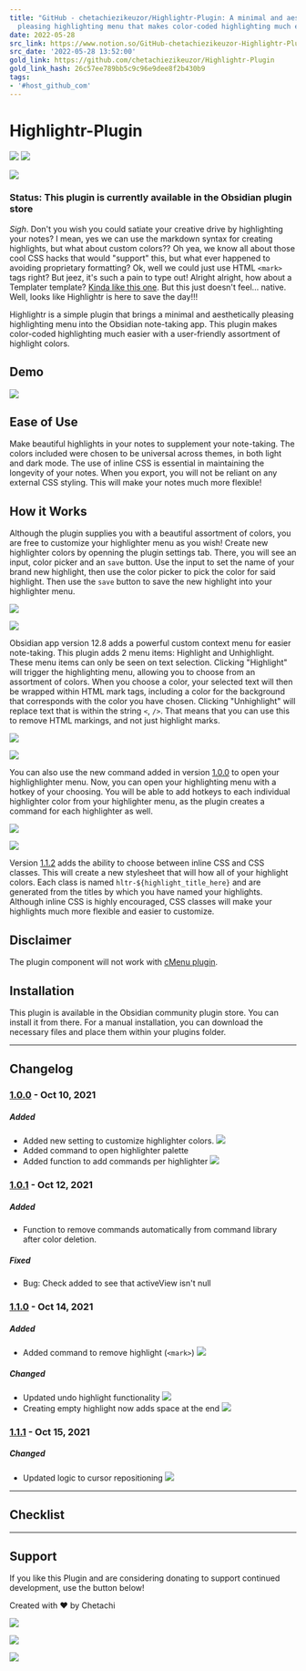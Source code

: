```yaml
---
title: "GitHub - chetachiezikeuzor/Highlightr-Plugin: A minimal and aesthetically
  pleasing highlighting menu that makes color-coded highlighting much easier \U0001F3A8."
date: 2022-05-28
src_link: https://www.notion.so/GitHub-chetachiezikeuzor-Highlightr-Plugin-A-minimal-and-aesthetically-pleasing-highlighting-menu-9db8215a78534f41ac94dc3bb6e15669
src_date: '2022-05-28 13:52:00'
gold_link: https://github.com/chetachiezikeuzor/Highlightr-Plugin
gold_link_hash: 26c57ee789bb5c9c96e9dee8f2b430b9
tags:
- '#host_github_com'
---
```


Highlightr-Plugin
=================


[![](https://camo.githubusercontent.com/a9b52eb6c47c649633ad0a1902b7bd841d943af8e1176ae56eaf8d49fb13a1ec/68747470733a2f2f696d672e736869656c64732e696f2f6769746875622f646f776e6c6f6164732f6368657461636869657a696b65757a6f722f486967686c69676874722d506c7567696e2f746f74616c2e737667)](https://camo.githubusercontent.com/a9b52eb6c47c649633ad0a1902b7bd841d943af8e1176ae56eaf8d49fb13a1ec/68747470733a2f2f696d672e736869656c64732e696f2f6769746875622f646f776e6c6f6164732f6368657461636869657a696b65757a6f722f486967686c69676874722d506c7567696e2f746f74616c2e737667)
[![](https://camo.githubusercontent.com/295c512770899f5eaa24fe0e3e1e271c7df85dc4b262aba02b6c8da306b233a7/68747470733a2f2f696d672e736869656c64732e696f2f6769746875622f762f72656c656173652f6368657461636869657a696b65757a6f722f486967686c69676874722d506c7567696e)](https://camo.githubusercontent.com/295c512770899f5eaa24fe0e3e1e271c7df85dc4b262aba02b6c8da306b233a7/68747470733a2f2f696d672e736869656c64732e696f2f6769746875622f762f72656c656173652f6368657461636869657a696b65757a6f722f486967686c69676874722d506c7567696e)


[![](https://raw.githubusercontent.com/chetachiezikeuzor/Highlightr-Plugin/master/assets/Highlightr%20Demo%20Header.png)](https://raw.githubusercontent.com/chetachiezikeuzor/Highlightr-Plugin/master/assets/Highlightr%20Demo%20Header.png)


### Status: This plugin is currently available in the Obsidian plugin store


*Sigh*. Don't you wish you could satiate your creative drive by highlighting your notes? I mean, yes we can use the markdown syntax for creating highlights, but what about custom colors?? Oh yea, we know all about those cool CSS hacks that would "support" this, but what ever happened to avoiding proprietary formatting? Ok, well we could just use HTML `<mark>` tags right? But jeez, it's such a pain to type out! Alright alright, how about a Templater template? [Kinda like this one](https://www.reddit.com/r/ObsidianMD/comments/nu0olr/multicolored_highlighting_in_obsidian/). But this just doesn't feel… native. Well, looks like Highlightr is here to save the day!!!


Highlightr is a simple plugin that brings a minimal and aesthetically pleasing highlighting menu into the Obsidian note-taking app. This plugin makes color-coded highlighting much easier with a user-friendly assortment of highlight colors.


Demo
----


[![](https://user-images.githubusercontent.com/79069364/142739125-dad73e22-c6c4-4c49-8367-3e5a278659e7.gif)](https://user-images.githubusercontent.com/79069364/142739125-dad73e22-c6c4-4c49-8367-3e5a278659e7.gif)


Ease of Use
-----------


Make beautiful highlights in your notes to supplement your note-taking. The colors included were chosen to be universal across themes, in both light and dark mode. The use of inline CSS is essential in maintaining the longevity of your notes. When you export, you will not be reliant on any external CSS styling. This will make your notes much more flexible!


How it Works
------------


Although the plugin supplies you with a beautiful assortment of colors, you are free to customize your highlighter menu as you wish! Create new highlighter colors by openning the plugin settings tab. There, you will see an input, color picker and an `save` button. Use the input to set the name of your brand new highlight, then use the color picker to pick the color for said highlight. Then use the `save` button to save the new highlight into your highlighter menu.


[![](https://user-images.githubusercontent.com/79069364/142739491-f6f75912-8689-4eef-a10e-67a820471d3c.png)](https://user-images.githubusercontent.com/79069364/142739491-f6f75912-8689-4eef-a10e-67a820471d3c.png)


[![](https://user-images.githubusercontent.com/79069364/142739119-be46413e-905a-47bb-a23b-a63babc586e1.gif)](https://user-images.githubusercontent.com/79069364/142739119-be46413e-905a-47bb-a23b-a63babc586e1.gif)


Obsidian app version 12.8 adds a powerful custom context menu for easier note-taking. This plugin adds 2 menu items: Highlight and Unhighlight. These menu items can only be seen on text selection. Clicking "Highlight" will trigger the highlighting menu, allowing you to choose from an assortment of colors. When you choose a color, your selected text will then be wrapped within HTML mark tags, including a color for the background that corresponds with the color you have chosen. Clicking "Unhighlight" will replace text that is within the string `<`, `/>`. That means that you can use this to remove HTML markings, and not just highlight marks.


[![](https://user-images.githubusercontent.com/79069364/144176804-c63a7e8d-f27c-48a6-bfeb-484cfe7d44e6.gif)](https://user-images.githubusercontent.com/79069364/144176804-c63a7e8d-f27c-48a6-bfeb-484cfe7d44e6.gif)


[![](https://user-images.githubusercontent.com/79069364/142739490-e6824979-c339-449e-88c2-051979b7a6aa.png)](https://user-images.githubusercontent.com/79069364/142739490-e6824979-c339-449e-88c2-051979b7a6aa.png)


You can also use the new command added in version [1.0.0](/chetachiezikeuzor/Highlightr-Plugin/blob/master) to open your highlighlighter menu. Now, you can open your highlighting menu with a hotkey of your choosing. You will be able to add hotkeys to each individual highlighter color from your highlighter menu, as the plugin creates a command for each highlighter as well.


[![](https://user-images.githubusercontent.com/79069364/142739122-aed7a0ee-e7d8-4595-90f5-9e809f44ef04.gif)](https://user-images.githubusercontent.com/79069364/142739122-aed7a0ee-e7d8-4595-90f5-9e809f44ef04.gif)


[![](https://user-images.githubusercontent.com/79069364/142739489-8f1e3243-f07a-4b40-a9d7-9c36dd3a784b.png)](https://user-images.githubusercontent.com/79069364/142739489-8f1e3243-f07a-4b40-a9d7-9c36dd3a784b.png)


Version [1.1.2](/chetachiezikeuzor/Highlightr-Plugin/blob/master) adds the ability to choose between inline CSS and CSS classes. This will create a new stylesheet that will how all of your highlight colors. Each class is named `hltr-${highlight_title_here}` and are generated from the titles by which you have named your highlights. Although inline CSS is highly encouraged, CSS classes will make your highlights much more flexible and easier to customize.


Disclaimer
----------


The plugin component will not work with [cMenu plugin](https://github.com/chetachiezikeuzor/cMenu-Plugin).


Installation
------------


This plugin is available in the Obsidian community plugin store. You can install it from there. For a manual installation, you can download the necessary files and place them within your plugins folder.




---


Changelog
---------


### [1.0.0](https://github.com/chetachiezikeuzor/Highlightr-Plugin/releases/tag/1.0.0) - Oct 10, 2021


##### Added


* Added new setting to customize highlighter colors.
[![](https://user-images.githubusercontent.com/79069364/142739119-be46413e-905a-47bb-a23b-a63babc586e1.gif)](https://user-images.githubusercontent.com/79069364/142739119-be46413e-905a-47bb-a23b-a63babc586e1.gif)
* Added command to open highlighter palette
* Added function to add commands per highlighter
[![](https://user-images.githubusercontent.com/79069364/142739122-aed7a0ee-e7d8-4595-90f5-9e809f44ef04.gif)](https://user-images.githubusercontent.com/79069364/142739122-aed7a0ee-e7d8-4595-90f5-9e809f44ef04.gif)


### [1.0.1](https://github.com/chetachiezikeuzor/Highlightr-Plugin/releases/tag/1.0.1) - Oct 12, 2021


##### Added


* Function to remove commands automatically from command library after color deletion.


##### Fixed


* Bug: Check added to see that activeView isn't null


### [1.1.0](https://github.com/chetachiezikeuzor/Highlightr-Plugin/releases/tag/1.1.0) - Oct 14, 2021


##### Added


* Added command to remove highlight (`<mark>`)
[![](https://user-images.githubusercontent.com/79069364/142739131-b7bd43da-7d76-4c51-bd21-935f0adf5807.gif)](https://user-images.githubusercontent.com/79069364/142739131-b7bd43da-7d76-4c51-bd21-935f0adf5807.gif)


##### Changed


* Updated undo highlight functionality
[![](https://user-images.githubusercontent.com/79069364/144176697-379340a7-da36-485e-91ed-853dbfde5ab6.gif)](https://user-images.githubusercontent.com/79069364/144176697-379340a7-da36-485e-91ed-853dbfde5ab6.gif)
* Creating empty highlight now adds space at the end
[![](https://user-images.githubusercontent.com/79069364/144176500-79484143-b329-488b-855d-c46a42ece35c.gif)](https://user-images.githubusercontent.com/79069364/144176500-79484143-b329-488b-855d-c46a42ece35c.gif)


### [1.1.1](https://github.com/chetachiezikeuzor/Highlightr-Plugin/releases/tag/1.1.1) - Oct 15, 2021


##### Changed


* Updated logic to cursor repositioning
[![](https://user-images.githubusercontent.com/79069364/144176292-4df0ef0f-5478-4a31-9266-1852e7189026.gif)](https://user-images.githubusercontent.com/79069364/144176292-4df0ef0f-5478-4a31-9266-1852e7189026.gif)




---


Checklist
---------




---


Support
-------


If you like this Plugin and are considering donating to support continued development, use the button below!


Created with ❤️ by Chetachi


[![](https://camo.githubusercontent.com/31006df8108cdf24b946265d92c067a1dca898349332e2eb5100054ba068a7d9/68747470733a2f2f696d672e6275796d6561636f666665652e636f6d2f627574746f6e2d6170692f3f746578743d427579206d65206120636f6666656526656d6f6a693d26736c75673d636865746163686926627574746f6e5f636f6c6f75723d65336537656626666f6e745f636f6c6f75723d32363236323626666f6e745f66616d696c793d506f7070696e73266f75746c696e655f636f6c6f75723d32363236323626636f666665655f636f6c6f75723d666630303030)](https://www.buymeacoffee.com/chetachi)


[![](https://raw.githubusercontent.com/chetachiezikeuzor/Highlightr-Plugin/master/assets/paypal.svg)](https://paypal.me/chelseaezikeuzor)
  

[![](https://raw.githubusercontent.com/chetachiezikeuzor/Highlightr-Plugin/master/assets/kofi_color.svg)](https://ko-fi.com/chetachi)